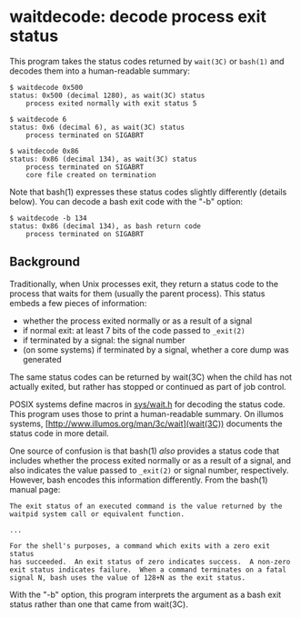 # waitdecode: decode process exit status

This program takes the status codes returned by `wait(3C)` or `bash(1)` and
decodes them into a human-readable summary:

    $ waitdecode 0x500
    status: 0x500 (decimal 1280), as wait(3C) status
        process exited normally with exit status 5

    $ waitdecode 6
    status: 0x6 (decimal 6), as wait(3C) status
        process terminated on SIGABRT

    $ waitdecode 0x86
    status: 0x86 (decimal 134), as wait(3C) status
        process terminated on SIGABRT
        core file created on termination

Note that bash(1) expresses these status codes slightly differently (details
below).  You can decode a bash exit code with the "-b" option:

    $ waitdecode -b 134
    status: 0x86 (decimal 134), as bash return code
        process terminated on SIGABRT


## Background

Traditionally, when Unix processes exit, they return a status code to the
process that waits for them (usually the parent process).  This status embeds a
few pieces of information:

* whether the process exited normally or as a result of a signal
* if normal exit: at least 7 bits of the code passed to `_exit(2)`
* if terminated by a signal: the signal number
* (on some systems) if terminated by a signal, whether a core dump was generated

The same status codes can be returned by wait(3C) when the child has not
actually exited, but rather has stopped or continued as part of job control.

POSIX systems define macros in
[sys/wait.h](http://pubs.opengroup.org/onlinepubs/009695399/basedefs/sys/wait.h.html)
for decoding the status code.  This program uses those to print a
human-readable summary.  On illumos systems,
[http://www.illumos.org/man/3c/wait](wait(3C)) documents the status code in
more detail.

One source of confusion is that bash(1) _also_ provides a status code that
includes whether the process exited normally or as a result of a signal, and
also indicates the value passed to `_exit(2)` or signal number, respectively.
However, bash encodes this information differently.  From the bash(1) manual
page:

    The exit status of an executed command is the value returned by the
    waitpid system call or equivalent function.

    ...

    For the shell's purposes, a command which exits with a zero exit status
    has succeeded.  An exit status of zero indicates success.  A non-zero
    exit status indicates failure.  When a command terminates on a fatal
    signal N, bash uses the value of 128+N as the exit status.

With the "-b" option, this program interprets the argument as a bash exit
status rather than one that came from wait(3C).
